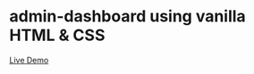 # admin-dashboard using vanilla HTML & CSS
<a href="https://shehroze1995.github.io/admin-dashboard/">Live Demo</a>